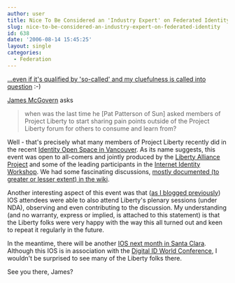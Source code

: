 ```yaml
---
author: user
title: Nice To Be Considered an 'Industry Expert' on Federated Identity...
slug: nice-to-be-considered-an-industry-expert-on-federated-identity
id: 638
date: '2006-08-14 15:45:25'
layout: single
categories:
  - Federation
---
```


[...even if it's qualified by 'so-called' and my cluefulness is called into question](http://duckdown.blogspot.com/2006/08/federated-identity-and-industry.html) :-)

[James McGovern](http://duckdown.blogspot.com/) asks

> when was the last time he [Pat Patterson of Sun] asked members of Project Liberty to start sharing pain points outside of the Project Liberty forum for others to consume and learn from?

Well - that's precisely what many members of Project Liberty recently did in the recent [Identity Open Space in Vancouver](http://ios.windley.com/wiki/IOSVan). As its name suggests, this event was open to all-comers and jointly produced by the [Liberty Alliance Project](http://projectliberty.org) and some of the leading participants in the [Internet Identity Workshop](http://iiw.windley.com/wiki/Workshop2006). We had some fascinating discussions, [mostly documented (to greater or lesser extent) in the wiki](http://ios.windley.com/wiki/Sessions).

Another interesting aspect of this event was that ([as I blogged previously](http://blog.superpat.com/2006/06/02/identity-open-space-vancouver-july-20-21/)) IOS attendees were able to also attend Liberty's plenary sessions (under NDA), observing and even contributing to the discussion. My understanding (and no warranty, express or implied, is attached to this statement) is that the Liberty folks were very happy with the way this all turned out and keen to repeat it regularly in the future.

In the meantime, there will be another [IOS next month in Santa Clara](http://ios.windley.com/wiki/IOSSantaClara). Although this IOS is in association with the [Digital ID World Conference](http://conference.digitalidworld.com/2006/), I wouldn't be surprised to see many of the Liberty folks there.

See you there, James?
